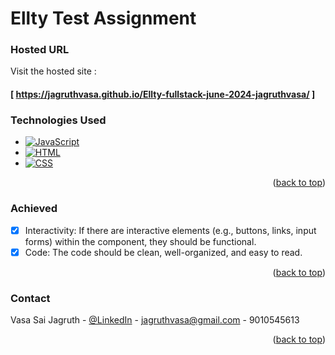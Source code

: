 <!-- GitHub User Info README -->

# Ellty Test Assignment


### Hosted URL

Visit the hosted site : 

#### [ https://jagruthvasa.github.io/Ellty-fullstack-june-2024-jagruthvasa/ ]

### Technologies Used

- [![JavaScript](https://img.shields.io/badge/JavaScript-F7DF1E?style=flat&logo=javascript&logoColor=black)](https://developer.mozilla.org/en-US/docs/Web/JavaScript)
- [![HTML](https://img.shields.io/badge/HTML5-E34F26?style=flat&logo=html5&logoColor=white)](https://developer.mozilla.org/en-US/docs/Web/HTML)
- [![CSS](https://img.shields.io/badge/CSS3-1572B6?style=flat&logo=css3&logoColor=white)](https://developer.mozilla.org/en-US/docs/Web/CSS)


<p align="right">(<a href="#readme-top">back to top</a>)</p>


<!-- ROADMAP -->
### Achieved
- [x] Interactivity: If there are interactive elements (e.g., buttons, links, input forms) within the component, they should be functional.
- [x] Code: The code should be clean, well-organized, and easy to read.

<p align="right">(<a href="#readme-top">back to top</a>)</p>

<!-- CONTACT -->
### Contact

Vasa Sai Jagruth - [@LinkedIn](https://www.linkedin.com/in/jagruth/) - jagruthvasa@gmail.com - 9010545613

<p align="right">(<a href="#readme-top">back to top</a>)</p>


